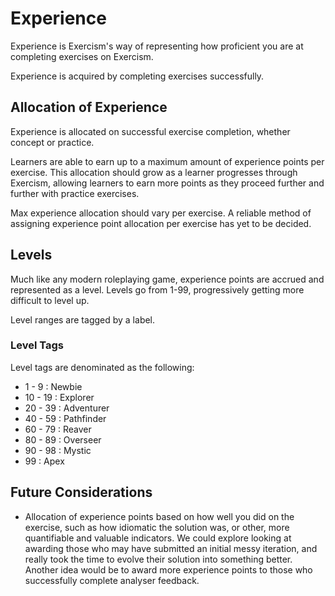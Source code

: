 # Experience

Experience is Exercism's way of representing how proficient you are at completing exercises on Exercism.

Experience is acquired by completing exercises successfully.

## Allocation of Experience

Experience is allocated on successful exercise completion, whether concept or practice.

Learners are able to earn up to a maximum amount of experience points per exercise. This allocation should grow as a learner progresses through Exercism, allowing learners to earn more points as they proceed further and further with practice exercises.

Max experience allocation should vary per exercise. A reliable method of assigning experience point allocation per exercise has yet to be decided.

## Levels

Much like any modern roleplaying game, experience points are accrued and represented as a level. Levels go from 1-99, progressively getting more difficult to level up.

Level ranges are tagged by a label.

### Level Tags

Level tags are denominated as the following:
- 1 - 9 : Newbie
- 10 - 19 : Explorer
- 20 - 39 : Adventurer
- 40 - 59 : Pathfinder
- 60 - 79 : Reaver
- 80 - 89 : Overseer
- 90 - 98 : Mystic
- 99 : Apex

## Future Considerations

- Allocation of experience points based on how well you did on the exercise, such as how idiomatic the solution was, or other, more quantifiable and valuable indicators. We could explore looking at awarding those who may have submitted an initial messy iteration, and really took the time to evolve their solution into something better. Another idea would be to award more experience points to those who successfully complete analyser feedback.
